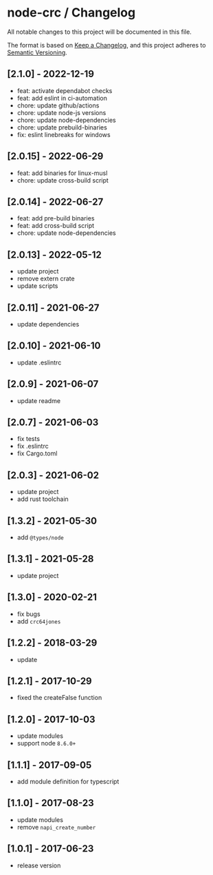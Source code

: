 # node-crc / Changelog

All notable changes to this project will be documented in this file.

The format is based on [Keep a Changelog](https://keepachangelog.com/en/1.0.0/),
and this project adheres to [Semantic Versioning](https://semver.org/spec/v2.0.0.html).

## [2.1.0] - 2022-12-19

- feat: activate dependabot checks
- feat: add eslint in ci-automation
- chore: update github/actions
- chore: update node-js versions
- chore: update node-dependencies
- chore: update prebuild-binaries
- fix: eslint linebreaks for windows

## [2.0.15] - 2022-06-29

- feat: add binaries for linux-musl
- chore: update cross-build script

## [2.0.14] - 2022-06-27

- feat: add pre-build binaries
- feat: add cross-build script
- chore: update node-dependencies

## [2.0.13] - 2022-05-12

- update project
- remove extern crate
- update scripts

## [2.0.11] - 2021-06-27

- update dependencies

## [2.0.10] - 2021-06-10

- update .eslintrc

## [2.0.9] - 2021-06-07

- update readme

## [2.0.7] - 2021-06-03

- fix tests
- fix .eslintrc
- fix Cargo.toml

## [2.0.3] - 2021-06-02

- update project
- add rust toolchain

## [1.3.2] - 2021-05-30

- add `@types/node`

## [1.3.1] - 2021-05-28

- update project

## [1.3.0] - 2020-02-21

- fix bugs
- add `crc64jones`

## [1.2.2] - 2018-03-29

- update

## [1.2.1] - 2017-10-29

- fixed the createFalse function

## [1.2.0] - 2017-10-03

- update modules
- support node `8.6.0+`

## [1.1.1] - 2017-09-05

- add module definition for typescript

## [1.1.0] - 2017-08-23

- update modules
- remove `napi_create_number`

## [1.0.1] - 2017-06-23

- release version
